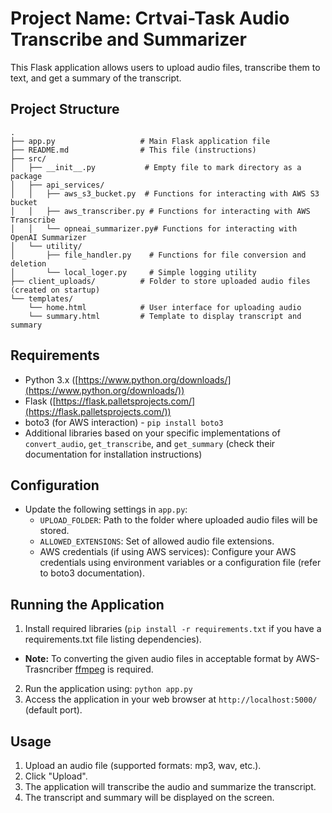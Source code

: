 # **Project Name: Crtvai-Task Audio Transcribe and Summarizer**

This Flask application allows users to upload audio files, transcribe them to text, and get a summary of the transcript.

## Project Structure

```
.
├── app.py                   # Main Flask application file
├── README.md                # This file (instructions)
├── src/
│   ├── __init__.py           # Empty file to mark directory as a package
│   ├── api_services/
│   │   ├── aws_s3_bucket.py  # Functions for interacting with AWS S3 bucket
│   │   ├── aws_transcriber.py # Functions for interacting with AWS Transcribe
│   │   └── opneai_summarizer.py# Functions for interacting with OpenAI Summarizer
│   └── utility/
│       ├── file_handler.py    # Functions for file conversion and deletion
│       └── local_loger.py     # Simple logging utility
├── client_uploads/          # Folder to store uploaded audio files (created on startup)
└── templates/
    └── home.html            # User interface for uploading audio
    └── summary.html         # Template to display transcript and summary
```

## Requirements

- Python 3.x ([https://www.python.org/downloads/](https://www.python.org/downloads/))
- Flask ([https://flask.palletsprojects.com/](https://flask.palletsprojects.com/))
- boto3 (for AWS interaction) - `pip install boto3`
- Additional libraries based on your specific implementations of `convert_audio`, `get_transcribe`, and `get_summary` (check their documentation for installation instructions)

## Configuration

- Update the following settings in `app.py`:
    - `UPLOAD_FOLDER`: Path to the folder where uploaded audio files will be stored.
    - `ALLOWED_EXTENSIONS`: Set of allowed audio file extensions.
    - AWS credentials (if using AWS services): Configure your AWS credentials using environment variables or a configuration file (refer to boto3 documentation).

## Running the Application

1. Install required libraries (`pip install -r requirements.txt` if you have a requirements.txt file listing dependencies).
- **Note:** To converting the given audio files in acceptable format by AWS-Trasncriber [ffmpeg](https://www.ffmpeg.org/) is required.
2. Run the application using: `python app.py`
3. Access the application in your web browser at `http://localhost:5000/` (default port).

## Usage

1. Upload an audio file (supported formats: mp3, wav, etc.).
2. Click "Upload".
3. The application will transcribe the audio and summarize the transcript.
4. The transcript and summary will be displayed on the screen.


